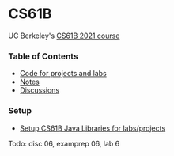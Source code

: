 # CS61B
UC Berkeley's [CS61B 2021 course](https://sp21.datastructur.es/)

### Table of Contents
- [Code for projects and labs](code)
- [Notes](notes)
- [Discussions](discussions)

### Setup
- [Setup CS61B Java Libraries for labs/projects](https://sp21.datastructur.es/materials/lab/lab2setup/lab2setup)
  
Todo: disc 06, examprep 06, lab 6

